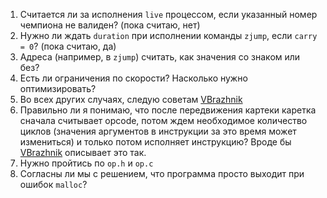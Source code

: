 1. Считается ли за исполнения `live` процессом, если указанный номер чемпиона не валиден? (пока считаю, нет)
1. Нужно ли ждать `duration` при исполнении команды `zjump`, если `carry = 0`? (пока считаю, да)
1. Адреса (например, в `zjump`) считать, как значения со знаком или без?
1. Есть ли ограничения по скорости? Насколько нужно оптимизировать?
1. Во всех других случаях, следую советам [VBrazhnik](https://github.com/VBrazhnik/Corewar/wiki/Виртуальная-машина)
1. Правильно ли я понимаю, что после передвижения картеки каретка сначала считывает opcode, потом ждем необходимое количество циклов (значения аргументов в инструкции за это время может измениться) и только потом исполняет инструкцию? Вроде бы [VBrazhnik](https://github.com/VBrazhnik/Corewar/wiki/Виртуальная-машина) описывает это так.
1. Нужно пройтись по `op.h` и `op.c`
1. Согласны ли мы с решением, что программа просто выходит при ошибок `malloc`?
